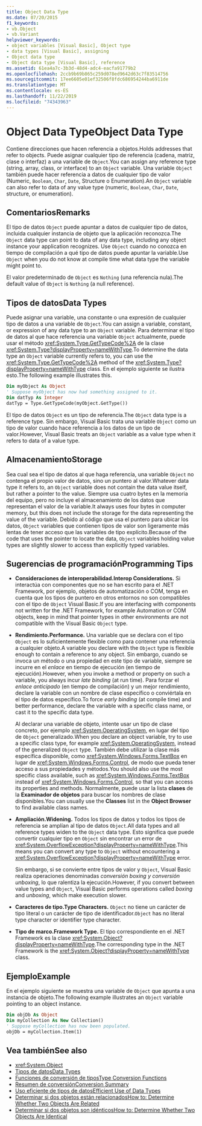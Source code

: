 ```yaml
---
title: Object Data Type
ms.date: 07/20/2015
f1_keywords:
- vb.Object
- vb.Variant
helpviewer_keywords:
- object variables [Visual Basic], Object type
- data types [Visual Basic], assigning
- Object data type
- Object data type [Visual Basic], reference
ms.assetid: 61ea4a7c-3b3d-48d4-adc4-eacfa91779b2
ms.openlocfilehash: 2ccb9b69b865c259d078ed9642d63c7f83514756
ms.sourcegitcommit: 17ee6605e01ef32506f8fdc686954244ba6911de
ms.translationtype: MT
ms.contentlocale: es-ES
ms.lasthandoff: 11/22/2019
ms.locfileid: "74343963"
---
```

# <a name="object-data-type"></a><span data-ttu-id="57260-102">Object Data Type</span><span class="sxs-lookup"><span data-stu-id="57260-102">Object Data Type</span></span>

<span data-ttu-id="57260-103">Contiene direcciones que hacen referencia a objetos.</span><span class="sxs-lookup"><span data-stu-id="57260-103">Holds addresses that refer to objects.</span></span> <span data-ttu-id="57260-104">Puede asignar cualquier tipo de referencia (cadena, matriz, clase o interfaz) a una variable de `Object`.</span><span class="sxs-lookup"><span data-stu-id="57260-104">You can assign any reference type (string, array, class, or interface) to an `Object` variable.</span></span> <span data-ttu-id="57260-105">Una variable `Object` también puede hacer referencia a datos de cualquier tipo de valor (Numeric, `Boolean`, `Char`, `Date`, Structure o Enumeration).</span><span class="sxs-lookup"><span data-stu-id="57260-105">An `Object` variable can also refer to data of any value type (numeric, `Boolean`, `Char`, `Date`, structure, or enumeration).</span></span>

## <a name="remarks"></a><span data-ttu-id="57260-106">Comentarios</span><span class="sxs-lookup"><span data-stu-id="57260-106">Remarks</span></span>

<span data-ttu-id="57260-107">El tipo de datos `Object` puede apuntar a datos de cualquier tipo de datos, incluida cualquier instancia de objeto que la aplicación reconozca.</span><span class="sxs-lookup"><span data-stu-id="57260-107">The `Object` data type can point to data of any data type, including any object instance your application recognizes.</span></span> <span data-ttu-id="57260-108">Use `Object` cuando no conozca en tiempo de compilación a qué tipo de datos puede apuntar la variable.</span><span class="sxs-lookup"><span data-stu-id="57260-108">Use `Object` when you do not know at compile time what data type the variable might point to.</span></span>

<span data-ttu-id="57260-109">El valor predeterminado de `Object` es `Nothing` (una referencia nula).</span><span class="sxs-lookup"><span data-stu-id="57260-109">The default value of `Object` is `Nothing` (a null reference).</span></span>

## <a name="data-types"></a><span data-ttu-id="57260-110">Tipos de datos</span><span class="sxs-lookup"><span data-stu-id="57260-110">Data Types</span></span>

<span data-ttu-id="57260-111">Puede asignar una variable, una constante o una expresión de cualquier tipo de datos a una variable de `Object`.</span><span class="sxs-lookup"><span data-stu-id="57260-111">You can assign a variable, constant, or expression of any data type to an `Object` variable.</span></span> <span data-ttu-id="57260-112">Para determinar el tipo de datos al que hace referencia una variable `Object` actualmente, puede usar el método <xref:System.Type.GetTypeCode%2A> de la clase <xref:System.Type?displayProperty=nameWithType>.</span><span class="sxs-lookup"><span data-stu-id="57260-112">To determine the data type an `Object` variable currently refers to, you can use the <xref:System.Type.GetTypeCode%2A> method of the <xref:System.Type?displayProperty=nameWithType> class.</span></span> <span data-ttu-id="57260-113">En el ejemplo siguiente se ilustra esto.</span><span class="sxs-lookup"><span data-stu-id="57260-113">The following example illustrates this.</span></span>

```vb
Dim myObject As Object
' Suppose myObject has now had something assigned to it.
Dim datTyp As Integer
datTyp = Type.GetTypeCode(myObject.GetType())
```

<span data-ttu-id="57260-114">El tipo de datos `Object` es un tipo de referencia.</span><span class="sxs-lookup"><span data-stu-id="57260-114">The `Object` data type is a reference type.</span></span> <span data-ttu-id="57260-115">Sin embargo, Visual Basic trata una variable `Object` como un tipo de valor cuando hace referencia a los datos de un tipo de valor.</span><span class="sxs-lookup"><span data-stu-id="57260-115">However, Visual Basic treats an `Object` variable as a value type when it refers to data of a value type.</span></span>

## <a name="storage"></a><span data-ttu-id="57260-116">Almacenamiento</span><span class="sxs-lookup"><span data-stu-id="57260-116">Storage</span></span>

<span data-ttu-id="57260-117">Sea cual sea el tipo de datos al que haga referencia, una variable `Object` no contenga el propio valor de datos, sino un puntero al valor.</span><span class="sxs-lookup"><span data-stu-id="57260-117">Whatever data type it refers to, an `Object` variable does not contain the data value itself, but rather a pointer to the value.</span></span> <span data-ttu-id="57260-118">Siempre usa cuatro bytes en la memoria del equipo, pero no incluye el almacenamiento de los datos que representan el valor de la variable.</span><span class="sxs-lookup"><span data-stu-id="57260-118">It always uses four bytes in computer memory, but this does not include the storage for the data representing the value of the variable.</span></span> <span data-ttu-id="57260-119">Debido al código que usa el puntero para ubicar los datos, `Object` variables que contienen tipos de valor son ligeramente más lentas de tener acceso que las variables de tipo explícito.</span><span class="sxs-lookup"><span data-stu-id="57260-119">Because of the code that uses the pointer to locate the data, `Object` variables holding value types are slightly slower to access than explicitly typed variables.</span></span>

## <a name="programming-tips"></a><span data-ttu-id="57260-120">Sugerencias de programación</span><span class="sxs-lookup"><span data-stu-id="57260-120">Programming Tips</span></span>

- <span data-ttu-id="57260-121">**Consideraciones de interoperabilidad.**</span><span class="sxs-lookup"><span data-stu-id="57260-121">**Interop Considerations.**</span></span> <span data-ttu-id="57260-122">Si interactúa con componentes que no se han escrito para el .NET Framework, por ejemplo, objetos de automatización o COM, tenga en cuenta que los tipos de puntero en otros entornos no son compatibles con el tipo de `Object` Visual Basic.</span><span class="sxs-lookup"><span data-stu-id="57260-122">If you are interfacing with components not written for the .NET Framework, for example Automation or COM objects, keep in mind that pointer types in other environments are not compatible with the Visual Basic `Object` type.</span></span>

- <span data-ttu-id="57260-123">**Rendimiento.**</span><span class="sxs-lookup"><span data-stu-id="57260-123">**Performance.**</span></span> <span data-ttu-id="57260-124">Una variable que se declara con el tipo `Object` es lo suficientemente flexible como para contener una referencia a cualquier objeto.</span><span class="sxs-lookup"><span data-stu-id="57260-124">A variable you declare with the `Object` type is flexible enough to contain a reference to any object.</span></span> <span data-ttu-id="57260-125">Sin embargo, cuando se invoca un método o una propiedad en este tipo de variable, siempre se incurre en el *enlace* en tiempo de ejecución (en tiempo de ejecución).</span><span class="sxs-lookup"><span data-stu-id="57260-125">However, when you invoke a method or property on such a variable, you always incur *late binding* (at run time).</span></span> <span data-ttu-id="57260-126">Para forzar el *enlace anticipado* (en tiempo de compilación) y un mejor rendimiento, declare la variable con un nombre de clase específico o conviértala en el tipo de datos específico.</span><span class="sxs-lookup"><span data-stu-id="57260-126">To force *early binding* (at compile time) and better performance, declare the variable with a specific class name, or cast it to the specific data type.</span></span>

  <span data-ttu-id="57260-127">Al declarar una variable de objeto, intente usar un tipo de clase concreto, por ejemplo <xref:System.OperatingSystem>, en lugar del tipo de `Object` generalizado.</span><span class="sxs-lookup"><span data-stu-id="57260-127">When you declare an object variable, try to use a specific class type, for example <xref:System.OperatingSystem>, instead of the generalized `Object` type.</span></span> <span data-ttu-id="57260-128">También debe utilizar la clase más específica disponible, como <xref:System.Windows.Forms.TextBox> en lugar de <xref:System.Windows.Forms.Control>, de modo que pueda tener acceso a sus propiedades y métodos.</span><span class="sxs-lookup"><span data-stu-id="57260-128">You should also use the most specific class available, such as <xref:System.Windows.Forms.TextBox> instead of <xref:System.Windows.Forms.Control>, so that you can access its properties and methods.</span></span> <span data-ttu-id="57260-129">Normalmente, puede usar la lista **clases** de la **Examinador de objetos** para buscar los nombres de clase disponibles.</span><span class="sxs-lookup"><span data-stu-id="57260-129">You can usually use the **Classes** list in the **Object Browser** to find available class names.</span></span>

- <span data-ttu-id="57260-130">**Ampliación.**</span><span class="sxs-lookup"><span data-stu-id="57260-130">**Widening.**</span></span> <span data-ttu-id="57260-131">Todos los tipos de datos y todos los tipos de referencia se amplían al tipo de datos `Object`.</span><span class="sxs-lookup"><span data-stu-id="57260-131">All data types and all reference types widen to the `Object` data type.</span></span> <span data-ttu-id="57260-132">Esto significa que puede convertir cualquier tipo en `Object` sin encontrar un error de <xref:System.OverflowException?displayProperty=nameWithType>.</span><span class="sxs-lookup"><span data-stu-id="57260-132">This means you can convert any type to `Object` without encountering a <xref:System.OverflowException?displayProperty=nameWithType> error.</span></span>

  <span data-ttu-id="57260-133">Sin embargo, si se convierte entre tipos de valor y `Object`, Visual Basic realiza operaciones denominadas *conversión boxing y conversión* *unboxing*, lo que ralentiza la ejecución.</span><span class="sxs-lookup"><span data-stu-id="57260-133">However, if you convert between value types and `Object`, Visual Basic performs operations called *boxing* and *unboxing*, which make execution slower.</span></span>

- <span data-ttu-id="57260-134">**Caracteres de tipo.**</span><span class="sxs-lookup"><span data-stu-id="57260-134">**Type Characters.**</span></span> <span data-ttu-id="57260-135">`Object` no tiene un carácter de tipo literal o un carácter de tipo de identificador.</span><span class="sxs-lookup"><span data-stu-id="57260-135">`Object` has no literal type character or identifier type character.</span></span>

- <span data-ttu-id="57260-136">**Tipo de marco.**</span><span class="sxs-lookup"><span data-stu-id="57260-136">**Framework Type.**</span></span> <span data-ttu-id="57260-137">El tipo correspondiente en el .NET Framework es la clase <xref:System.Object?displayProperty=nameWithType>.</span><span class="sxs-lookup"><span data-stu-id="57260-137">The corresponding type in the .NET Framework is the <xref:System.Object?displayProperty=nameWithType> class.</span></span>

## <a name="example"></a><span data-ttu-id="57260-138">Ejemplo</span><span class="sxs-lookup"><span data-stu-id="57260-138">Example</span></span>

<span data-ttu-id="57260-139">En el ejemplo siguiente se muestra una variable de `Object` que apunta a una instancia de objeto.</span><span class="sxs-lookup"><span data-stu-id="57260-139">The following example illustrates an `Object` variable pointing to an object instance.</span></span>

```vb
Dim objDb As Object
Dim myCollection As New Collection()
' Suppose myCollection has now been populated.
objDb = myCollection.Item(1)
```

## <a name="see-also"></a><span data-ttu-id="57260-140">Vea también</span><span class="sxs-lookup"><span data-stu-id="57260-140">See also</span></span>

- <xref:System.Object>
- [<span data-ttu-id="57260-141">Tipos de datos</span><span class="sxs-lookup"><span data-stu-id="57260-141">Data Types</span></span>](../../../visual-basic/language-reference/data-types/index.md)
- [<span data-ttu-id="57260-142">Funciones de conversión de tipos</span><span class="sxs-lookup"><span data-stu-id="57260-142">Type Conversion Functions</span></span>](../../../visual-basic/language-reference/functions/type-conversion-functions.md)
- [<span data-ttu-id="57260-143">Resumen de conversión</span><span class="sxs-lookup"><span data-stu-id="57260-143">Conversion Summary</span></span>](../../../visual-basic/language-reference/keywords/conversion-summary.md)
- [<span data-ttu-id="57260-144">Uso eficiente de tipos de datos</span><span class="sxs-lookup"><span data-stu-id="57260-144">Efficient Use of Data Types</span></span>](../../../visual-basic/programming-guide/language-features/data-types/efficient-use-of-data-types.md)
- [<span data-ttu-id="57260-145">Determinar si dos objetos están relacionados</span><span class="sxs-lookup"><span data-stu-id="57260-145">How to: Determine Whether Two Objects Are Related</span></span>](../../../visual-basic/programming-guide/language-features/variables/how-to-determine-whether-two-objects-are-related.md)
- [<span data-ttu-id="57260-146">Determinar si dos objetos son idénticos</span><span class="sxs-lookup"><span data-stu-id="57260-146">How to: Determine Whether Two Objects Are Identical</span></span>](../../../visual-basic/programming-guide/language-features/variables/how-to-determine-whether-two-objects-are-identical.md)
